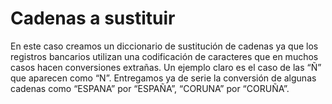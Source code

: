 # Cadenas a sustituir

En este caso creamos un diccionario de sustitución de cadenas ya que los registros bancarios utilizan una codificación de caracteres que en muchos casos hacen conversiones extrañas. Un ejemplo claro es el caso de las “Ñ” que aparecen como “N”. Entregamos ya de serie la conversión de algunas cadenas como “ESPANA” por “ESPAÑA”, “CORUNA” por “CORUÑA”.
